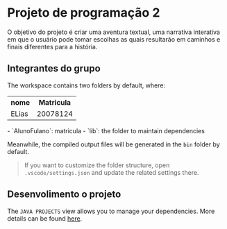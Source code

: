 # Projeto de programação 2

O objetivo do projeto é criar uma aventura textual, uma narrativa interativa em que o usuário pode tomar escolhas as quais resultarão em caminhos e finais diferentes para a história.

## Integrantes do grupo

The workspace contains two folders by default, where:

<table>
        <tr>
            <th>nome</th>
            <th>Matricula</th>
        </tr>
            <tr>
                <td>ELias</td>
                <td>20078124</td>
            </tr>
</table>
- `AlunoFulano`: matricula
- `lib`: the folder to maintain dependencies

Meanwhile, the compiled output files will be generated in the `bin` folder by default.

> If you want to customize the folder structure, open `.vscode/settings.json` and update the related settings there.

## Desenvolimento o projeto

The `JAVA PROJECTS` view allows you to manage your dependencies. More details can be found [here](https://github.com/microsoft/vscode-java-dependency#manage-dependencies).
